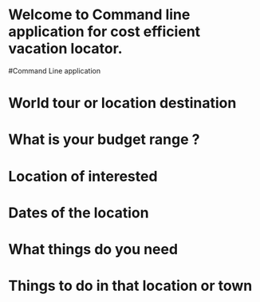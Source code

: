 # Welcome to Command line application for cost efficient vacation locator. 

#Command Line application 


# World tour or location destination 
# What is your budget range ? 
# Location of interested 
# Dates of the location
# What things do you need 
# Things to do in that location or town
#